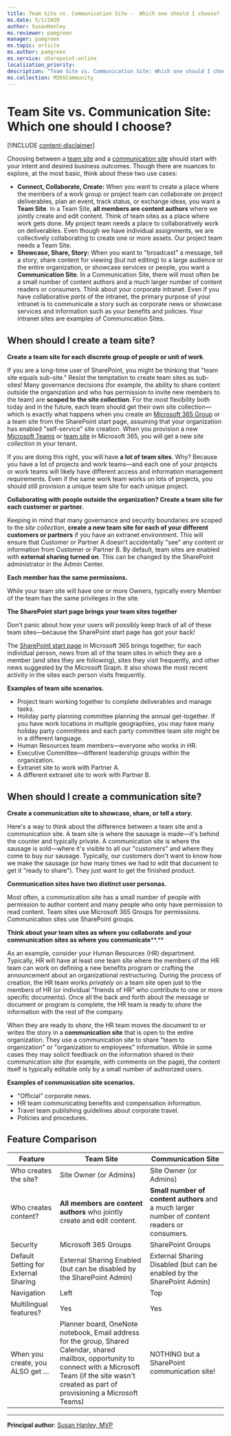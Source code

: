 ```yaml
---
title: Team Site vs. Communication Site -  Which one should I choose?
ms.date: 5/1/2020
author: SusanHanley
ms.reviewer: pamgreen
manager: pamgreen
ms.topic: article
ms.author: pamgreen
ms.service: sharepoint-online
localization_priority: 
description: "Team Site vs. Communication Site: Which one should I choose?"
ms.collection: M365Community
---
```

# Team Site vs. Communication Site: Which one should I choose?

[!INCLUDE [content-disclaimer](includes/content-disclaimer.md)]

Choosing between a [team site](https://support.microsoft.com/office/what-is-a-sharepoint-team-site-75545757-36c3-46a7-beed-0aaa74f0401e) and a [communication site](https://support.microsoft.com/article/what-is-a-sharepoint-communication-site-94a33429-e580-45c3-a090-5512a8070732) should start with your intent and desired business outcomes. Though there are nuances to explore, at the most basic, think about these two use cases:

- **Connect, Collaborate, Create:** When you want to create a place where the members of a work group or project team can collaborate on project deliverables, plan an event, track status, or exchange ideas, you want a **Team Site**. In a Team Site, **all members are content authors** where we jointly create and edit content. Think of team sites as a place where work gets done. My project team needs a place to collaboratively work on deliverables. Even though we have individual assignments, we are collectively collaborating to create one or more assets. Our project team needs a Team Site.
- **Showcase, Share, Story:** When you want to &quot;broadcast&quot; a message, tell a story, share content for viewing (but not editing) to a large audience or the entire organization, or showcase services or people, you want a **Communication Site**. In a Communication Site, there will most often be a small number of content authors and a much larger number of content readers or consumers. Think about your corporate intranet. Even if you have collaborative _parts_ of the intranet, the primary purpose of your intranet is to communicate a story such as corporate news or showcase services and information such as your benefits and policies. Your intranet sites are examples of Communication Sites.

## When should I create a team site?

**Create a team site for each discrete group of people or unit of work**.

If you are a long-time user of SharePoint, you might be thinking that &quot;team site equals sub-site.&quot; Resist the temptation to create team sites as sub-sites! Many governance decisions (for example, the ability to share content outside the organization and who has permission to invite new members to the team) are **scoped to the site collection**. For the most flexibility both today and in the future, each team should get their own site collection—which is exactly what happens when you create an [Microsoft 365 Group](https://support.microsoft.com/office/learn-about-microsoft-365-groups-b565caa1-5c40-40ef-9915-60fdb2d97fa2) or a team site from the SharePoint start page, assuming that your organization has enabled &quot;self-service&quot; site creation. When you provision a new [Microsoft Teams](https://support.microsoft.com/article/video-what-is-microsoft-teams-422bf3aa-9ae8-46f1-83a2-e65720e1a34d) or [team site](https://support.microsoft.com/article/what-is-a-sharepoint-team-site-75545757-36c3-46a7-beed-0aaa74f0401e) in Microsoft 365, you will get a new _site collection_ in your tenant.

If you are doing this right, you will have **a lot of team sites**. Why? Because you have a lot of projects and work teams—and each one of your projects or work teams will likely have different access and information management requirements. Even if the same work team works on lots of projects, you should still provision a unique team site for each unique project.

**Collaborating with people outside the organization? Create a team site for each customer or partner.**

Keeping in mind that many governance and security boundaries are scoped to the _site collection_, **create a new team site for each of your different customers or partners** if you have an extranet environment. This will ensure that Customer or Partner A doesn&#39;t accidentally &quot;see&quot; any content or information from Customer or Partner B. By default, team sites are enabled with **external sharing turned on**. This can be changed by the SharePoint administrator in the Admin Center.

**Each member has the same permissions.**

While your team site will have one or more Owners, typically every Member of the team has the same privileges in the site.

**The SharePoint start page brings your team sites together**

Don&#39;t panic about how your users will possibly keep track of all of these team sites—because the SharePoint start page has got your back!

The [SharePoint start page](https://support.microsoft.com/office/discover-content-with-the-sharepoint-start-page-6b85097a-87e0-4611-a29a-dfd49b1a1220) in Microsoft 365 brings together, for each individual person, news from all of the team sites in which they are a member (and sites they are following), sites they visit frequently, and other news suggested by the Microsoft Graph. It also shows the most recent activity in the sites each person visits frequently.

**Examples of team site scenarios.**

- Project team working together to complete deliverables and manage tasks.
- Holiday party planning committee planning the annual get-together. If you have work locations in multiple geographies, you may have many holiday party committees and each party committee team site might be in a different language.
- Human Resources team members—everyone who works in HR.
- Executive Committee—different leadership groups within the organization.
- Extranet site to work with Partner A.
- A different extranet site to work with Partner B.

## When should I create a communication site?

**Create a communication site to showcase, share, or tell a story.**

Here&#39;s a way to think about the difference between a team site and a communication site. A team site is where the sausage is made—it&#39;s behind the counter and typically private. A communication site is where the sausage is sold—where it&#39;s visible to all our &quot;customers&quot; and where they come to buy our sausage. Typically, our customers don&#39;t want to know how we make the sausage (or how many times we had to edit that document to get it &quot;ready to share&quot;). They just want to get the finished product.

**Communication sites have two distinct user personas.**

Most often, a communication site has a small number of people with permission to author content and many people who only have permission to read content. Team sites use Microsoft 365 Groups for permissions. Communication sites use SharePoint groups.

**Think about your team sites as where you**  **collaborate**  **and your communication sites as where you**  **communicate****.**

As an example, consider your Human Resources (HR) department. Typically, HR will have at least one team site where the members of the HR team can work on defining a new benefits program or crafting the announcement about an organizational restructuring. During the process of creation, the HR team works _privately_ on a team site open just to the members of HR (or individual &quot;friends of HR&quot; who contribute to one or more specific documents). Once all the back and forth about the message or document or program is complete, the HR team is ready to _share_ the information with the rest of the company.

When they are ready to _share_, the HR team moves the document to or writes the story in a **communication site** that is open to the entire organization. They use a communication site to share &quot;team to organization&quot; or &quot;organization to employees&quot; information. While in some cases they may solicit feedback on the information shared in their communication site (for example, with comments on the page), the content itself is typically editable only by a small number of authorized users.

**Examples of communication site scenarios.**

- &quot;Official&quot; corporate news.
- HR team communicating benefits and compensation information.
- Travel team publishing guidelines about corporate travel.
- Policies and procedures.

## Feature Comparison

| **Feature**  | **Team Site** | **Communication Site** |
| --- | --- | --- |
| Who creates the site? | Site Owner (or Admins) | Site Owner (or Admins) |
| Who creates content? | **All members are content authors** who jointly create and edit content. | **Small number of content authors** and a much larger number of content readers or consumers. |
| Security | Microsoft 365 Groups | SharePoint Groups |
| Default Setting for External Sharing | External Sharing Enabled (but can be disabled by the SharePoint Admin) | External Sharing Disabled (but can be enabled by the SharePoint Admin) |
| Navigation | Left | Top |
|Multilingual features? | Yes | Yes |
| When you create, you ALSO get … | Planner board, OneNote notebook, Email address for the group, Shared Calendar, shared mailbox, opportunity to connect with a Microsoft Team  (if the site wasn&#39;t created as part of provisioning a Microsoft Teams) | NOTHING but a SharePoint communication site! |

---

**Principal author**: [Susan Hanley, MVP](https://www.linkedin.com/in/susanhanley)

